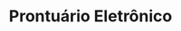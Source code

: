 ---
layout: default
title: Prontuário Eletrônico
nav_order: 8
has_children: true
description: "Manual e-SUS APS"
permalink: /docs/PEC
last_modified_date: "12/11/2021"
---